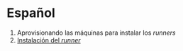 # Español

1. Aprovisionando las máquinas para instalar los _runners_
1. [Instalación del _runner_](./2-install-runner/README_es.md)
